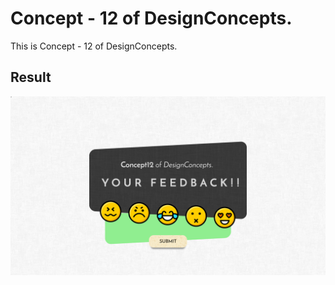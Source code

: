 Concept - 12 of DesignConcepts.
==============================

This is Concept - 12 of DesignConcepts.

Result
-----------
<p align="center">
  <img src="c12.png"/>
</p>
